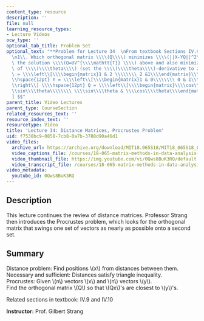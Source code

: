 ```yaml
---
content_type: resource
description: ''
file: null
learning_resource_types:
- Lecture Videos
ocw_type: ''
optional_tab_title: Problem Set
optional_text: "**Problem for Lecture 34  \nFrom textbook Sections IV.9 and IV.10**\n\
  \n1\\. Which orthogonal matrix \\\\(Q\\\\) minimizes \\\\(||X-YQ||^2\\_F\\\\)? Use\
  \ the solution \\\\(Q=UV^{\\\\mathtt{T}} \\\\) above and also minimize as a function\
  \ of \\\\(\\\\theta\\\\) (set the \\\\(\\\\theta\\\\)-derivative to zero):\n\n$$X\
  \ = \\\\left\\[\\\\begin{matrix}1 & 2 \\\\\\\\ 2 &1\\\\end{matrix}\\\\right\\] \\\
  \\hspace{12pt} Y = \\\\left\\[\\\\begin{matrix}1 & 0\\\\\\\\ 0 & 1\\\\end{matrix}\\\
  \\right\\] \\\\hspace{12pt} Q = \\\\left\\[\\\\begin{matrix}\\\\cos\\\\theta & -\\\
  \\sin\\\\theta\\\\\\\\ \\\\sin\\\\theta & \\\\cos\\\\theta\\\\end{matrix}\\\\right\\\
  ] $$"
parent_title: Video Lectures
parent_type: CourseSection
related_resources_text: ''
resource_index_text: ''
resourcetype: Video
title: 'Lecture 34: Distance Matrices, Procrustes Problem'
uid: f7538bc9-0858-7cb8-0a7b-3788d90a46d1
video_files:
  archive_url: https://archive.org/download/MIT18.065S18/MIT18_065S18_Lecture34_300k.mp4
  video_captions_file: /courses/18-065-matrix-methods-in-data-analysis-signal-processing-and-machine-learning-spring-2018/ceb465c34fde56faa60aa414799d705c_0Qws8BuK3RQ.vtt
  video_thumbnail_file: https://img.youtube.com/vi/0Qws8BuK3RQ/default.jpg
  video_transcript_file: /courses/18-065-matrix-methods-in-data-analysis-signal-processing-and-machine-learning-spring-2018/f64a99f5de44badf3d0d2f6ee7253213_0Qws8BuK3RQ.pdf
video_metadata:
  youtube_id: 0Qws8BuK3RQ
---
```


Description
-----------

This lecture continues the review of distance matrices. Professor Strang then introduces the Procrustes problem, which looks for the orthogonal matrix that swings one set of vectors as nearly as possible onto a second set.

Summary
-------

Distance problem: Find positions \\(x\\) from distances between them.  
Necessary and sufficient: Distances satisfy triangle inequality.  
Procrustes: Given \\(n\\) vectors \\(x\\) and \\(n\\) vectors \\(y\\).  
Find the orthogonal matrix \\(Q\\) so that \\(Qx\\)'s are closest to \\(y\\)'s.

Related sections in textbook: IV.9 and IV.10

**Instructor:** Prof. Gilbert Strang